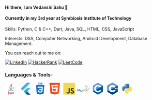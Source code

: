 #### Hi there, I am Vedanshi Sahu 👋 
#### Currently in my 3rd year at Symbiosis Institute of Technology 


Skills: Python, C & C++, Dart, Java, SQL, HTML, CSS, JavaScript

Interests: DSA, Computer Networking, Android Development, Database Management.


You can reach out to me on:

[![LinkedIn](https://img.shields.io/badge/LinkedIn-Profile-blue?logo=linkedin)](https://www.linkedin.com/in/vedanshi-sahu-9362b2214/)
[![HackerRank](https://img.shields.io/badge/HackerRank-Profile-blue?logo=hackerrank)](https://www.hackerrank.com/profile/sahuvedanshi11)
[![LeetCode](https://img.shields.io/badge/LeetCode-Profile-blue?logo=leetcode)](https://leetcode.com/vedanshi11_/)

### Languages & Tools-
<div>
  <img src="https://github.com/devicons/devicon/blob/master/icons/java/java-original-wordmark.svg" title="Java" alt="Java" width="40" height="40"/>&nbsp;
  <img src="https://github.com/devicons/devicon/blob/master/icons/flutter/flutter-original.svg" title="Flutter" alt="Flutter" width="40" height="40"/>&nbsp;
  <img src="https://github.com/devicons/devicon/blob/master/icons/css3/css3-plain-wordmark.svg"  title="CSS3" alt="CSS" width="40" height="40"/>&nbsp;
  <img src="https://github.com/devicons/devicon/blob/master/icons/html5/html5-original.svg" title="HTML5" alt="HTML" width="40" height="40"/>&nbsp;
  <img src="https://github.com/devicons/devicon/blob/master/icons/javascript/javascript-original.svg" title="JavaScript" alt="JavaScript" width="40" height="40"/>&nbsp;
  <img src="https://github.com/devicons/devicon/blob/master/icons/mysql/mysql-original-wordmark.svg" title="MySQL"  alt="MySQL" width="40" height="40"/>&nbsp;
  <img src="https://github.com/devicons/devicon/blob/master/icons/c/c-original.svg" title="C" alt="C" width="40" height="40"/>&nbsp;
  <img src="https://github.com/devicons/devicon/blob/master/icons/cplusplus/cplusplus-original.svg" title="C++" alt="C++" width="40" height="40"/>&nbsp;
  <img src="https://github.com/devicons/devicon/blob/master/icons/python/python-original.svg" title="Python" alt="Python" width="40" height="40"/>&nbsp;
</div>





